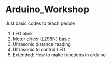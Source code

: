 # Arduino_Workshop
Just basic codes to teach people

1. LED blink
2. Motor driver (L298N) basic
3. Ultrasonic distance reading
4. Ultrasonic to control LED
5. Extended: How to make functions in arduino
